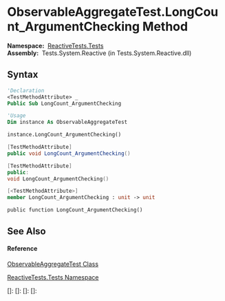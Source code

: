 # ObservableAggregateTest.LongCount\_ArgumentChecking Method

**Namespace:**  [ReactiveTests.Tests](ReactiveTests.Tests\ReactiveTests.Tests.md)  
**Assembly:**  Tests.System.Reactive (in Tests.System.Reactive.dll)

## Syntax

```vb
'Declaration
<TestMethodAttribute> _
Public Sub LongCount_ArgumentChecking
```

```vb
'Usage
Dim instance As ObservableAggregateTest

instance.LongCount_ArgumentChecking()
```

```csharp
[TestMethodAttribute]
public void LongCount_ArgumentChecking()
```

```c++
[TestMethodAttribute]
public:
void LongCount_ArgumentChecking()
```

```fsharp
[<TestMethodAttribute>]
member LongCount_ArgumentChecking : unit -> unit 
```

```jscript
public function LongCount_ArgumentChecking()
```

## See Also

#### Reference

[ObservableAggregateTest Class](ObservableAggregateTest\ObservableAggregateTest.md)

[ReactiveTests.Tests Namespace](ReactiveTests.Tests\ReactiveTests.Tests.md)

[]: 
[]: 
[]: 
[]: 